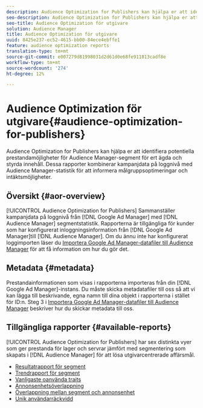 ```yaml
---
description: Audience Optimization for Publishers kan hjälpa er att identifiera potentiella prestandamöjligheter för Audience Manager-segment för ert ägda och styrda innehåll. Dessa rapporter kombinerar kampanjdata på loggnivå med Audience Manager-statistik för att informera målgruppsoptimeringar och intäktsmöjligheter.
seo-description: Audience Optimization for Publishers kan hjälpa er att identifiera potentiella prestandamöjligheter för Audience Manager-segment för ert ägda och styrda innehåll. Dessa rapporter kombinerar kampanjdata på loggnivå med Audience Manager-statistik för att informera målgruppsoptimeringar och intäktsmöjligheter.
seo-title: Audience Optimization för utgivare
solution: Audience Manager
title: Audience Optimization för utgivare
uuid: 8425e237-ec52-4615-bb00-84ece4ebffe1
feature: audience optimization reports
translation-type: tm+mt
source-git-commit: e007279d81998031d2d61d0e68fe911813cadf8e
workflow-type: tm+mt
source-wordcount: '274'
ht-degree: 12%

---
```



# Audience Optimization för utgivare{#audience-optimization-for-publishers}

Audience Optimization for Publishers kan hjälpa er att identifiera potentiella prestandamöjligheter för Audience Manager-segment för ert ägda och styrda innehåll. Dessa rapporter kombinerar kampanjdata på loggnivå med Audience Manager-statistik för att informera målgruppsoptimeringar och intäktsmöjligheter.

## Översikt {#aor-overview}

[!UICONTROL Audience Optimization for Publishers] Sammanställer kampanjdata på loggnivå från  [!DNL Google Ad Manager] med  [!DNL Audience Manager] segmentstatistik. Rapporterna är tillgängliga för kunder som har konfigurerat inloggningsinformation från [!DNL Google Ad Manager]till [!DNL Audience Manager]. Om du ännu inte har konfigurerat loggimporten läser du [Importera Google Ad Manager-datafiler till Audience Manager](import-dfp.md) för att få information om hur du gör det.

## Metadata {#metadata}

Prestandainformationen som visas i rapporterna importeras från din [!DNL Google Ad Manager]-instans. Du måste skicka metadatafiler till oss så att vi kan lägga till beskrivande, egna namn till dina objekt i rapporterna i stället för ID:n. Steg 3 i [Importera Google Ad Manager-datafiler till Audience Manager](../../../reporting/audience-optimization-reports/aor-publishers/import-dfp.md) beskriver hur du skickar metadata till oss.

## Tillgängliga rapporter {#available-reports}

[!UICONTROL Audience Optimization for Publishers] har sex distinkta vyer som ger prestanda för lager och servrar jämfört med segmentering som skapats i  [!DNL Audience Manager] för att lösa utgivarcentrerade affärsmål.

+ [Resultatrapport för segment](publisher-segment-performance.md)
+ [Trendrapport för segment](publisher-segment-trends.md)
+ [Vanligaste oanvända traits](publisher-top-unused-traits.md)
+ [Annonsenhetsöverlappning](publisher-ad-unit-overlap.md)
+ [Överlappning mellan segment och annonsenhet](publisher-segment-ad-unit-overlap.md)
+ [Unik användarräckvidd](publisher-unique-reach.md)
